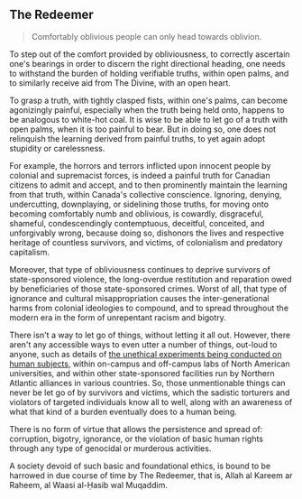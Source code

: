 ## The Redeemer

>Comfortably oblivious people can only head towards oblivion. 

To step out of the comfort provided by obliviousness, to correctly ascertain one's bearings in order to discern the right directional heading, one needs to withstand the burden of holding verifiable truths, within open palms, and to similarly receive aid from The Divine, with an open heart. 

To grasp a truth, with tightly clasped fists, within one's palms, can become agonizingly painful, especially when the truth being held onto, happens to be analogous to white-hot coal. It is wise to be able to let go of a truth with open palms, when it is too painful to bear. But in doing so, one does not relinquish the learning derived from painful truths, to yet again adopt stupidity or carelessness. 

For example, the horrors and terrors inflicted upon innocent people by colonial and supremacist forces, is indeed a painful truth for Canadian citizens to admit and accept, and to then prominently maintain the learning from that truth, within Canada's collective conscience. Ignoring, denying, undercutting, downplaying, or sidelining those truths, for moving onto becoming comfortably numb and oblivious, is cowardly, disgraceful, shameful, condescendingly contemptuous, deceitful, conceited, and unforgivably wrong, because doing so, dishonors the lives and respective heritage of countless survivors, and victims, of colonialism and predatory capitalism. 

Moreover, that type of obliviousness continues to deprive survivors of state-sponsored violence, the long-overdue restitution and reparation owed by beneficiaries of those state-sponsored crimes. Worst of all, that type of ignorance and cultural misappropriation causes the inter-generational harms from colonial ideologies to compound, and to spread throughout the modern era in the form of unrepentant racism and bigotry. 

There isn't a way to let go of things, without letting it all out. However, there aren't any accessible ways to even utter a number of things, out-loud to anyone, such as details of [the unethical experiments being conducted on human subjects,](https://github.com/true-hindsight/long-overdue-justice/blob/main/expose/08-1.md#81-unethical-experiments-conducted-on-human-beings) within on-campus and off-campus labs of North American universities, and within other state-sponsored facilities run by Northern Atlantic alliances in various countries. So, those unmentionable things can never be let go of by survivors and victims, which the sadistic torturers and violators of targeted individuals know all to well, along with an awareness of what that kind of a burden eventually does to a human being. 

There is no form of virtue that allows the persistence and spread of: corruption, bigotry, ignorance, or the violation of basic human rights through any type of genocidal or murderous activities. 

A society devoid of such basic and foundational ethics, is bound to be harrowed in due course of time by The Redeemer, that is, Allah al Kareem ar Raheem, al Waasi al-Ḥasib wal Muqaddim.   
